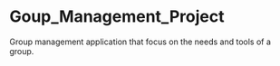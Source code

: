 # Goup_Management_Project
Group management application that focus on the needs and tools of a group.
